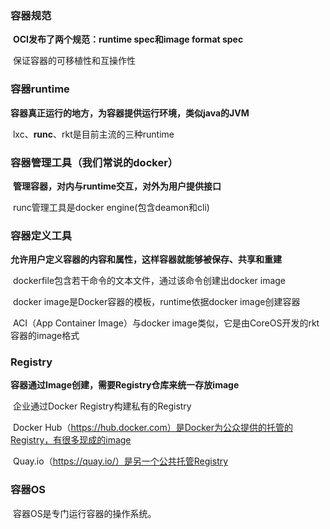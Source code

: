 

### 容器规范

​	**OCI发布了两个规范：runtime spec和image format spec**

​	保证容器的可移植性和互操作性

### 容器runtime

​	**容器真正运行的地方，为容器提供运行环境，类似java的JVM**

​	lxc、**runc**、rkt是目前主流的三种runtime

### 容器管理工具（我们常说的docker）

​	**管理容器，对内与runtime交互，对外为用户提供接口**

​	runc管理工具是docker engine(包含deamon和cli)

### 容器定义工具

​	**允许用户定义容器的内容和属性，这样容器就能够被保存、共享和重建**

​	dockerfile包含若干命令的文本文件，通过该命令创建出docker image

​	docker image是Docker容器的模板，runtime依据docker image创建容器

​	ACI（App Container Image）与docker image类似，它是由CoreOS开发的rkt容器的image格式

### Registry

​	**容器通过Image创建，需要Registry仓库来统一存放image**

​	企业通过Docker Registry构建私有的Registry

​	Docker Hub（https://hub.docker.com）是Docker为公众提供的托管的Registry，有很多现成的image

​	Quay.io（https://quay.io/）是另一个公共托管Registry

### 容器OS

​	容器OS是专门运行容器的操作系统。